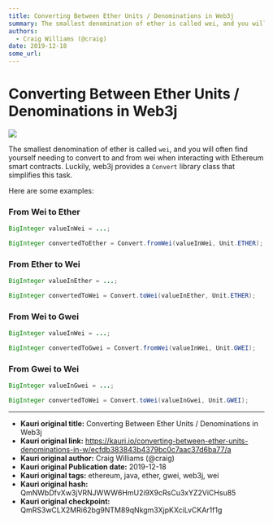 ```yaml
---
title: Converting Between Ether Units / Denominations in Web3j
summary: The smallest denomination of ether is called wei, and you will often find yourself needing to convert to and from wei when interacting with Ethereum smart contr
authors:
  - Craig Williams (@craig)
date: 2019-12-18
some_url: 
---
```


# Converting Between Ether Units / Denominations in Web3j

![](https://ipfs.infura.io/ipfs/QmR9RmcU9qdrnrZYE3PxT7W4fRzkBLqxh5xTQZk9gKRxvu)


The smallest denomination of ether is called `wei`, and you will often find yourself needing to convert to and from wei when interacting with Ethereum smart contracts.  Luckily, web3j provides a `Convert` library class that simplifies this task.

Here are some examples:

### From Wei to Ether

``` java
BigInteger valueInWei = ...;

BigInteger convertedToEther = Convert.fromWei(valueInWei, Unit.ETHER);
```

### From Ether to Wei

``` java
BigInteger valueInEther = ...;

BigInteger convertedToWei = Convert.toWei(valueInEther, Unit.ETHER);
```

### From Wei to Gwei

``` java
BigInteger valueInWei = ...;

BigInteger convertedToGwei = Convert.fromWei(valueInWei, Unit.GWEI);
```

### From Gwei to Wei

``` java
BigInteger valueInGwei = ...;

BigInteger convertedToWei = Convert.toWei(valueInGwei, Unit.GWEI);
```




---

- **Kauri original title:** Converting Between Ether Units / Denominations in Web3j
- **Kauri original link:** https://kauri.io/converting-between-ether-units-denominations-in-w/ecfdb383843b4379bc0c7aac37d6ba77/a
- **Kauri original author:** Craig Williams (@craig)
- **Kauri original Publication date:** 2019-12-18
- **Kauri original tags:** ethereum, java, ether, gwei, web3j, wei
- **Kauri original hash:** QmNWbDfvXw3jVRNJWWW6HmU2i9X9cRsCu3xYZ2ViCHsu85
- **Kauri original checkpoint:** QmRS3wCLX2MRi62bg9NTM89qNkgm3XjpKXciLvCKAr1f1g



